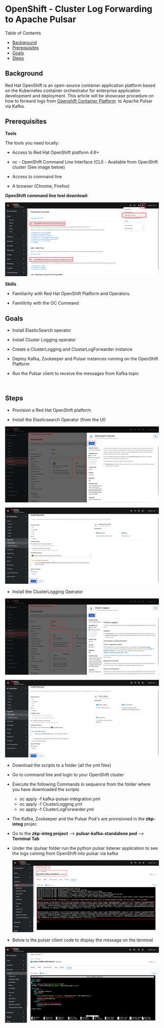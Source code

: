 <div>
<h1>OpenShift - Cluster Log Forwarding to Apache Pulsar</h1>
<div>
<div>Table of Contents</div>
<ul>
<li><a href="#_background">Background</a></li>
<li><a href="#_prerequisites">Prerequisites</a></li>
<li><a href="#_goals">Goals</a></li>
<li><a href="#_steps">Steps</a></li>
</ul>
</div>
</div>
<div>
<div>
<h2 id="_background">Background</h2>
<p>Red Hat OpenShift&nbsp;is an open-source container application platform based on the Kubernetes container orchestrator for enterprise application development and deployment. This article will be showcase procedure on how to forward logs from&nbsp;<a href="https://www.openshift.com/products/container-platform" target="_blank" rel="noopener noreferrer">Openshift Container Platform</a>&nbsp; to Apache Pulsar via Kafka.&nbsp;</p>
</div>
<div>
<h2 id="_prerequisites">Prerequisites</h2>
<div>
<div>
<p><strong>Tools</strong></p>
</div>
<div>
<p>The tools you need locally:</p>
</div>
<div>
<ul>
<li>
<p>Access to Red Hat OpenShift platform 4.6+</p>
</li>
<li>oc - OpenShift Command Line Interface (CLI) - Available from&nbsp;OpenShift cluster (See image below)</li>
<li>
<p>Access to command line</p>
</li>
<li>
<p>A browser (Chrome, Firefox)</p>
</li>
</ul>
<p><strong>OpenShift command line tool download:</strong></p>
<div>
<p><img src="images/command-line-tools-download_1.png" alt="OCDownload" /></p>
</div>
</div>
<div>
<p><strong>Skills</strong></p>
</div>
<div>
<ul>
<li>
<p>Familiarity with Red Hat OpenShift Platform and Operators.</p>
</li>
<li>
<p>Familitrity with the OC Command</p>
</li>
</ul>
</div>
</div>
</div>
<div>
<h2 id="_goals">Goals</h2>
<div>
<div>
<ul>
<li>
<p>Install ElasticSearch operator</p>
</li>
<li>
<p>Install Cluster Logging operator</p>
</li>
<li>
<p>Create a ClusterLogging and ClustarLogForwarder instance</p>
</li>
<li>
<p>Deploy Kafka, Zookeeper and Pulsar instances running on the OpenShift Platform</p>
</li>
<li>Run the Pulsar client to receive the messages from Kafka topic</li>
</ul>
</div>
<div>&nbsp;</div>
</div>
</div>
<div>
<h2 id="_steps">Steps</h2>
<div>
<div>
<ul>
<li>
<p>Provision a Red Hat OpenShift platform</p>
</li>
<li>
<p>Install the Elasticsearch Operator (from the UI)</p>
</li>
</ul>
</div>
<div>
<p><img src="images/elasticoperator.png" alt="ElasticsearchOperator" /></p>
<p><img src="images/elasticoperatorInstall.png" alt="ElasticsearchOperatorInstall" /></p>
</div>
<ul>
<li>
<p>Install the ClusterLogging Operator</p>
</li>
</ul>
</div>
<div>
<p><img src="images/clusterloggingoperator.png" alt="ClusterLogging" /></p>
<p><img src="images/clusterloggingoperatorInstall.png" alt="ClusterLoggingInstall" /></p>
</div>
<div>
<ul>
<li>
<p>Download the scripts to a folder (all the yml files)</p>
</li>
<li>
<p>Go to command line and login to your OpenShift cluster</p>
</li>
<li>
<p>Execute the following Commands in sequence from the folder where you have downloaded the scripts</p>
<ul>
<li>oc apply -f kafka-pulsar-integration.yml</li>
<li>oc apply -f ClusterLogging.yml</li>
<li>oc apply -f ClusterLogForwarder.yml</li>
</ul>
</li>
</ul>
</div>
<div>
<ul>
<li>
<p>The Kafka, Zookeeper and the Pulsar Pod's are provisioned in the <strong>zkp-integ</strong> projec</p>
</li>
<li>Go to the <strong>zkp-integ project</strong> --&gt; <strong>pulsar-kafka-standalone pod</strong> --&gt; <strong>Terminal Tab&nbsp;</strong></li>
<li>
<p>Under the /pulsar folder run the python pulsar listener application to see the logs coming from OpenShift into pulsar via kafka</p>
</li>
<p><img src="images/openshiftlogs.png" alt="Logs" /></p>
<li>Below is the pulsar client code to display the message on the terminal</li>
</ul>
</div>
<div>
<p><img src="images/ccode.png" alt="CCode" /></p>
</div>
<div>&nbsp;</div>
</div>
</div>
